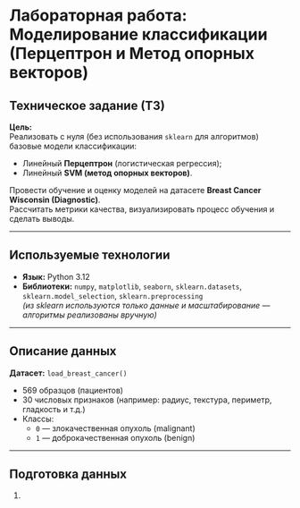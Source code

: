 # Лабораторная работа: Моделирование классификации (Перцептрон и Метод опорных векторов)

## Техническое задание (ТЗ)

**Цель:**  
Реализовать с нуля (без использования `sklearn` для алгоритмов) базовые модели классификации:
- Линейный **Перцептрон** (логистическая регрессия);
- Линейный **SVM (метод опорных векторов)**.

Провести обучение и оценку моделей на датасете **Breast Cancer Wisconsin (Diagnostic)**.  
Рассчитать метрики качества, визуализировать процесс обучения и сделать выводы.

---

## Используемые технологии

- **Язык:** Python 3.12  
- **Библиотеки:** `numpy`, `matplotlib`, `seaborn`, `sklearn.datasets`, `sklearn.model_selection`, `sklearn.preprocessing`  
  *(из sklearn используются только данные и масштабирование — алгоритмы реализованы вручную)*

---

## Описание данных

**Датасет:** `load_breast_cancer()`  
- 569 образцов (пациентов)  
- 30 числовых признаков (например: радиус, текстура, периметр, гладкость и т.д.)  
- Классы:  
  - `0` — злокачественная опухоль (malignant)  
  - `1` — доброкачественная опухоль (benign)

---

## Подготовка данных

1.
